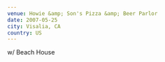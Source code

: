 ```yaml
---
venue: Howie &amp; Son's Pizza &amp; Beer Parlor
date: 2007-05-25
city: Visalia, CA
country: US
---
```


w/ Beach House